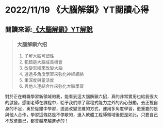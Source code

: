 # 2022/11/19 《大腦解鎖》YT閱讀心得
## 閱讀來源:[《大腦解鎖》YT解說](https://www.youtube.com/watch?v=DgbSc6Ys710)
>### 大腦解鎖六招
>1. 了解大腦可塑性
>1. 犯錯是大腦成長機會
>1. 改變思維來改變大腦
>1. 透過多角度學習來強化神經網絡
>1. 重深度與靈活度
>1. 與他人連結合作來強化大腦學習

對於正在轉職學習新領域的我，能看到這大腦解鎖六招，真的非常實用也給我很大的啟發，感謝老師在課程中，給予我們除了寫程式能力之外的內心鼓勵，去正視自身的不足，勇於從錯中學習，透過改變思維的方式，運用多角度學習，更重要的是與他人合作，學習這條路是不停歇的，進入軟體工程師領域後更是如此，只要自己不放棄自己，都會越來越進步的！